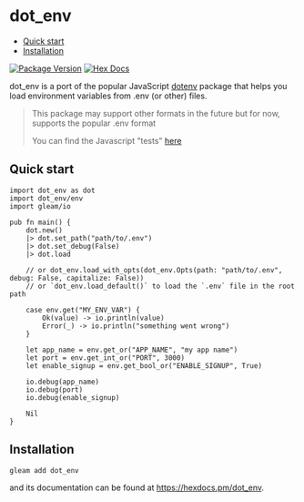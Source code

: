 # dot_env

<!--toc:start-->

- [Quick start](#quick-start)
- [Installation](#installation)
<!--toc:end-->

[![Package Version](https://img.shields.io/hexpm/v/dot_env)](https://hex.pm/packages/dot_env)
[![Hex Docs](https://img.shields.io/badge/hex-docs-ffaff3)](https://hexdocs.pm/dot_env/)

dot_env is a port of the popular JavaScript [dotenv](https://github.com/motdotla/dotenv) package that helps you load environment variables from .env (or other) files.

> This package may support other formats in the future but for now, supports the popular .env format
>
> You can find the Javascript "tests" [here](https://github.com/aosasona/dot_js_test)

## Quick start

```gleam
import dot_env as dot
import dot_env/env
import gleam/io

pub fn main() {
    dot.new()
    |> dot.set_path("path/to/.env")
    |> dot.set_debug(False)
    |> dot.load

    // or dot_env.load_with_opts(dot_env.Opts(path: "path/to/.env", debug: False, capitalize: False))
    // or `dot_env.load_default()` to load the `.env` file in the root path

    case env.get("MY_ENV_VAR") {
        Ok(value) -> io.println(value)
        Error(_) -> io.println("something went wrong")
    }

    let app_name = env.get_or("APP_NAME", "my app name")
    let port = env.get_int_or("PORT", 3000)
    let enable_signup = env.get_bool_or("ENABLE_SIGNUP", True)

    io.debug(app_name)
    io.debug(port)
    io.debug(enable_signup)

    Nil
}
```

## Installation

```sh
gleam add dot_env
```

and its documentation can be found at <https://hexdocs.pm/dot_env>.
